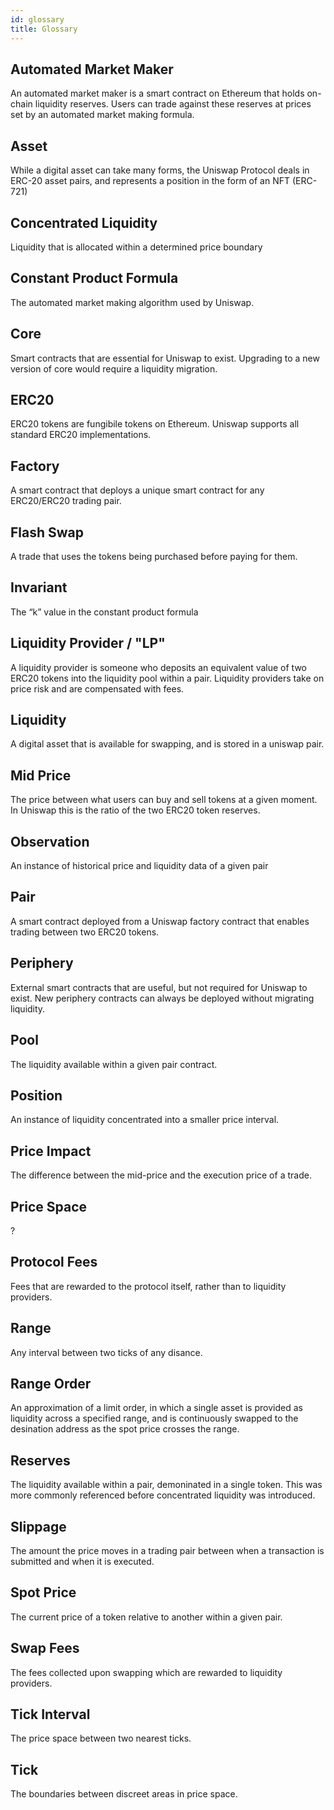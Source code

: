 ```yaml
---
id: glossary
title: Glossary
---
```


## Automated Market Maker

An automated market maker is a smart contract on Ethereum that holds on-chain liquidity reserves. Users can trade against these reserves at prices set by an automated market making formula.

## Asset

While a digital asset can take many forms, the Uniswap Protocol deals in ERC-20 asset pairs, and represents a position in the form of an NFT (ERC-721)

## Concentrated Liquidity

Liquidity that is allocated within a determined price boundary

## Constant Product Formula

The automated market making algorithm used by Uniswap.

## Core

Smart contracts that are essential for Uniswap to exist. Upgrading to a new version of core would require a liquidity migration.

## ERC20

ERC20 tokens are fungibile tokens on Ethereum. Uniswap supports all standard ERC20 implementations.

## Factory

A smart contract that deploys a unique smart contract for any ERC20/ERC20 trading pair.

## Flash Swap

A trade that uses the tokens being purchased before paying for them.

## Invariant

The “k” value in the constant product formula

## Liquidity Provider / "LP"

A liquidity provider is someone who deposits an equivalent value of two ERC20 tokens into the liquidity pool within a pair. Liquidity providers take on price risk and are compensated with fees.

## Liquidity

A digital asset that is available for swapping, and is stored in a uniswap pair.

## Mid Price

The price between what users can buy and sell tokens at a given moment. In Uniswap this is the ratio of the two ERC20 token reserves.

## Observation

An instance of historical price and liquidity data of a given pair

## Pair

A smart contract deployed from a Uniswap factory contract that enables trading between two ERC20 tokens.

## Periphery

External smart contracts that are useful, but not required for Uniswap to exist. New periphery contracts can always be deployed without migrating liquidity.

## Pool

The liquidity available within a given pair contract.

## Position

An instance of liquidity concentrated into a smaller price interval.

## Price Impact

The difference between the mid-price and the execution price of a trade.

## Price Space

?

## Protocol Fees

Fees that are rewarded to the protocol itself, rather than to liquidity providers.

## Range 

Any interval between two ticks of any disance.

## Range Order

An approximation of a limit order, in which a single asset is provided as liquidity across a specified range, and is continuously swapped to the desination address as the spot price crosses the range.

## Reserves

The liquidity available within a pair, demoninated in a single token. This was more commonly referenced before concentrated liquidity was introduced.

## Slippage

The amount the price moves in a trading pair between when a transaction is submitted and when it is executed.

## Spot Price

The current price of a token relative to another within a given pair. 

## Swap Fees

The fees collected upon swapping which are rewarded to liquidity providers.

## Tick Interval

The price space between two nearest ticks.

## Tick

The boundaries between discreet areas in price space.

